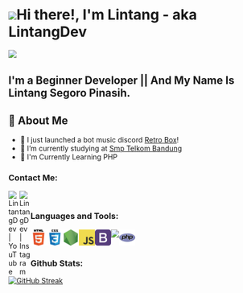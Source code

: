 <h1><img src="https://media.tenor.com/images/b617c36f9db276d3146e974b8ff64f4c/tenor.gif" width="30px">Hi there!, I'm Lintang - aka LintangDev</h1>

<a href="https://github.com/antonkomarev/github-profile-views-counter">
<img src="https://komarev.com/ghpvc/?username=LintangDev">
</a>

<h2>I'm a Beginner Developer || And My Name Is Lintang Segoro Pinasih.</h2>

<h2>📝 About Me</h2>

- 🔭 I just launched a bot music discord [Retro Box][website]!
- 🎒 I’m currently studying at [Smp Telkom Bandung][websitesekolah]
- 🔭 I'm Currently Learning PHP

### Contact Me:

[<img align="left" alt="LintangDev | YouTube" width="22px" src="https://cdn-icons-png.flaticon.com/512/174/174883.png" />][youtube]
[<img align="left" alt="LintangDev | Instagram" width="22px" src="https://cdn-icons-png.flaticon.com/512/174/174855.png" />][instagram]

<br />

### Languages and Tools:

<img height="32px" align="left" src="https://raw.githubusercontent.com/github/explore/80688e429a7d4ef2fca1e82350fe8e3517d3494d/topics/html/html.png"> 
<img height="32px" align="left" src="https://raw.githubusercontent.com/github/explore/80688e429a7d4ef2fca1e82350fe8e3517d3494d/topics/css/css.png">
<img height="32px" align="left" src="https://raw.githubusercontent.com/github/explore/80688e429a7d4ef2fca1e82350fe8e3517d3494d/topics/nodejs/nodejs.png">
<img height="32px" align="left" src="https://raw.githubusercontent.com/github/explore/80688e429a7d4ef2fca1e82350fe8e3517d3494d/topics/javascript/javascript.png">
<img height="32px" align="left" src="https://raw.githubusercontent.com/github/explore/80688e429a7d4ef2fca1e82350fe8e3517d3494d/topics/bootstrap/bootstrap.png">
<img height="32px" align="left" src="https://cdn.worldvectorlogo.com/logos/visual-studio-code-1.svg">
<img height="32px" align="left" src="https://raw.githubusercontent.com/github/explore/ccc16358ac4530c6a69b1b80c7223cd2744dea83/topics/php/php.png">

<br />
<br />

### Github Stats:

[![GitHub Streak](https://github-readme-streak-stats.herokuapp.com?user=LintangDev&theme=Javascript-dark&date_format=M%20j%5B%2C%20Y%5D)](https://git.io/streak-stats)

[website]: https://retro.my.id
[youtube]: https://www.youtube.com/channel/UCRnuz1TpWblxoihTRh3lmEg
[instagram]:https://instagram.com/lintaangs
[websitesekolah]: https://smptelkom-bdg.sch.id
